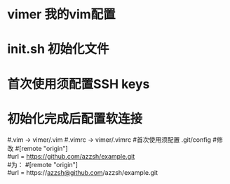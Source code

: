 # vimer 我的vim配置
# init.sh 初始化文件
# 首次使用须配置SSH keys 
# 初始化完成后配置软连接
#.vim -> vimer/.vim
#.vimrc -> vimer/.vimrc
#首次使用须配置 .git/config
#修改
#[remote "origin"]  
#url = https://github.com/azzsh/example.git  
#为：
#[remote "origin"]  
#url = https://azzsh@github.com/azzsh/example.git 


